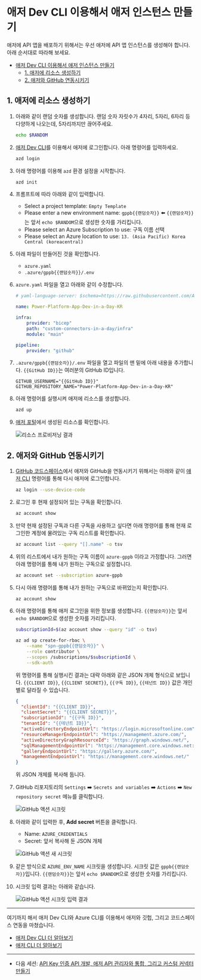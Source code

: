 # 애저 Dev CLI 이용해서 애저 인스턴스 만들기 #

애저에 API 앱을 배포하기 위해서는 우선 애저에 API 앱 인스턴스를 생성해야 합니다. 아래 순서대로 따라해 보세요.

- [애저 Dev CLI 이용해서 애저 인스턴스 만들기](#애저-dev-cli-이용해서-애저-인스턴스-만들기)
  - [1. 애저에 리소스 생성하기](#1-애저에-리소스-생성하기)
  - [2. 애저와 GitHub 연동시키기](#2-애저와-github-연동시키기)


## 1. 애저에 리소스 생성하기 ##

1. 아래와 같이 랜덤 숫자를 생성합니다. 랜덤 숫자 자릿수가 4자리, 5자리, 6자리 등 다양하게 나오는데, 5자리까지만 끊어주세요.

    ```bash
    echo $RANDOM
    ```

2. [애저 Dev CLI][azd cli]를 이용해서 애저에 로그인합니다. 아래 명령어를 입력하세요.

    ```bash
    azd login
    ```

3. 아래 명령어를 이용해 `azd` 환경 설정을 시작합니다.

    ```bash
    azd init
    ```

4. 프롬프트에 따라 아래와 같이 입력합니다.

   - Select a project template: `Empty Template`
   - Please enter a new environment name: `gppb{{랜덤숫자}}` ⬅️ `{{랜덤숫자}}`는 앞서 `echo $RANDOM`으로 생성한 숫자를 가리킵니다.
   - Please select an Azure Subscription to use: 구독 이름 선택
   - Please select an Azure location to use: `13. (Asia Pacific) Korea Central (koreacentral)`

5. 아래 파일이 만들어진 것을 확인합니다.

   - `azure.yaml`
   - `.azure/gppb{{랜덤숫자}}/.env`

6. `azure.yaml` 파일을 열고 아래와 같이 수정합니다.

    ```yaml
    # yaml-language-server: $schema=https://raw.githubusercontent.com/Azure/azure-dev/main/schemas/v1.0/azure.yaml.json

    name: Power-Platform-App-Dev-in-a-Day-KR

    infra:
        provider: "bicep"
        path: "custom-connectors-in-a-day/infra"
        module: "main"

    pipeline:
        provider: "github"
    ```

7. `.azure/gppb{{랜덤숫자}}/.env` 파일을 열고 파일의 맨 밑에 아래 내용을 추가합니다. `{{GitHub ID}}`는 여러분의 GitHub ID입니다.

    ```text
    GITHUB_USERNAME="{{GitHub ID}}"
    GITHUB_REPOSITORY_NAME="Power-Platform-App-Dev-in-a-Day-KR"
    ```

8. 아래 명령어를 실행시켜 애저에 리소스를 생성합니다.

    ```bash
    azd up
    ```

9. [애저 포털][az portal]에서 생성된 리소스를 확인합니다.

    ![리소스 프로비저닝 결과][image01]


## 2. 애저와 GitHub 연동시키기 ##

1. [GitHub 코드스페이스][gh codespaces]에서 애저와 GitHub을 연동시키기 위해서는 아래와 같이 [애저 CLI][az cli] 명령어를 통해 다시 애저에 로그인합니다.

    ```bash
    az login --use-device-code
    ```

2. 로그인 후 현재 설정되어 있는 구독을 확인합니다.

    ```bash
    az account show
    ```

3. 만약 현재 설정된 구독과 다른 구독을 사용하고 싶다면 아래 명령어를 통해 현재 로그인한 계정에 물려있는 구독 리스트를 확인합니다.

    ```bash
    az account list --query "[].name" -o tsv
    ```

4. 위의 리스트에서 내가 원하는 구독 이름이 `azure-gppb` 이라고 가정합니다. 그러면 아래 명령어를 통해 내가 원하는 구독으로 설정합니다.

    ```bash
    az account set --subscription azure-gppb
    ```

5. 다시 아래 명령어를 통해 내가 원하는 구독으로 바뀌었는지 확인합니다.

    ```bash
    az account show
    ```

6. 아래 명령어를 통해 애저 로그인을 위한 정보를 생성합니다. `{{랜덤숫자}}`는 앞서 `echo $RANDOM`으로 생성한 숫자를 가리킵니다.

    ```bash
    subscriptionId=$(az account show --query "id" -o tsv)

    az ad sp create-for-rbac \
        --name "spn-gppb{{랜덤숫자}}" \
        --role contributor \
        --scopes /subscriptions/$subscriptionId \
        --sdk-auth
    ```

    위 명령어를 통해 실행시킨 결과는 대략 아래와 같은 JSON 개체 형식으로 보입니다. `{{CLIENT ID}}`, `{{CLIENT SECRET}}`, `{{구독 ID}}`, `{{테넌트 ID}}` 값은 개인별로 달라질 수 있습니다.

    ```json
    {
      "clientId": "{{CLIENT ID}}",
      "clientSecret": "{{CLIENT SECRET}}",
      "subscriptionId": "{{구독 ID}}",
      "tenantId": "{{테넌트 ID}}",
      "activeDirectoryEndpointUrl": "https://login.microsoftonline.com",
      "resourceManagerEndpointUrl": "https://management.azure.com/",
      "activeDirectoryGraphResourceId": "https://graph.windows.net/",
      "sqlManagementEndpointUrl": "https://management.core.windows.net:8443/",
      "galleryEndpointUrl": "https://gallery.azure.com/",
      "managementEndpointUrl": "https://management.core.windows.net/"
    }
    ```

    위 JSON 개체를 복사해 둡니다.

7. GitHub 리포지토리의 `Settings` ➡️ `Secrets and variables` ➡️ `Actions` ➡️ `New repository secret` 메뉴를 클릭합니다.

    ![GitHub 액션 시크릿][image02]

8. 아래와 같이 입력한 후, **Add secret** 버튼을 클릭합니다.

   - Name: `AZURE_CREDENTIALS`
   - Secret: 앞서 복사해 둔 JSON 개체

    ![GitHub 액션 새 시크릿][image03]

9. 같은 방식으로 `AZURE_ENV_NAME` 시크릿을 생성합니다. 시크릿 값은 `gppb{{랜덤숫자}}`입니다. `{{랜덤숫자}}`는 앞서 `echo $RANDOM`으로 생성한 숫자를 가리킵니다.

10. 시크릿 입력 결과는 아래와 같습니다.

    ![GitHub 액션 시크릿 입력 결과][image04]

---

여기까지 해서 애저 Dev CLI와 Azure CLI를 이용해서 애저와 깃헙, 그리고 코드스페이스 연동을 마쳤습니다.

- [애저 Dev CLI 더 알아보기][azd cli]
- [애저 CLI 더 알아보기][az cli]

---

- 다음 세션: [API Key 인증 API 개발, 애저 API 관리자와 통합, 그리고 커스텀 커넥터 만들기](./2-api-key-auth.md)


[image01]: ./images/session01-image01.png
[image02]: ./images/session01-image02.png
[image03]: ./images/session01-image03.png
[image04]: ./images/session01-image04.png


[az portal]: https://portal.azure.com?WT.mc_id=dotnet-87051-juyoo

[azd cli]: https://learn.microsoft.com/ko-kr/azure/developer/azure-developer-cli/overview?WT.mc_id=dotnet-87051-juyoo
[az cli]: https://learn.microsoft.com/ko-kr/cli/azure/what-is-azure-cli?WT.mc_id=dotnet-87051-juyoo

[gh codespaces]: https://github.com/features/codespaces
